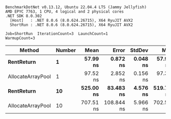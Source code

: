 ```

BenchmarkDotNet v0.13.12, Ubuntu 22.04.4 LTS (Jammy Jellyfish)
AMD EPYC 7763, 1 CPU, 4 logical and 2 physical cores
.NET SDK 8.0.302
  [Host]   : .NET 8.0.6 (8.0.624.26715), X64 RyuJIT AVX2
  ShortRun : .NET 8.0.6 (8.0.624.26715), X64 RyuJIT AVX2

Job=ShortRun  IterationCount=3  LaunchCount=1  
WarmupCount=3  

```
| Method            | Number | Mean      | Error      | StdDev   | Min       | Max       | Allocated |
|------------------ |------- |----------:|-----------:|---------:|----------:|----------:|----------:|
| **RentReturn**        | **1**      |  **57.99 ns** |   **0.872 ns** | **0.048 ns** |  **57.94 ns** |  **58.03 ns** |         **-** |
| AllocateArrayPool | 1      |  97.52 ns |   2.852 ns | 0.156 ns |  97.39 ns |  97.69 ns |         - |
| **RentReturn**        | **10**     | **525.00 ns** |  **83.483 ns** | **4.576 ns** | **519.73 ns** | **527.98 ns** |         **-** |
| AllocateArrayPool | 10     | 707.51 ns | 108.844 ns | 5.966 ns | 702.56 ns | 714.13 ns |         - |
